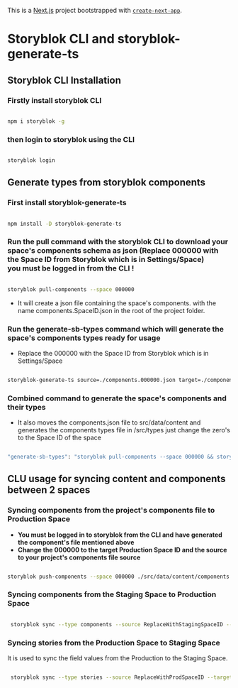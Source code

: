 This is a [Next.js](https://nextjs.org/) project bootstrapped with [`create-next-app`](https://github.com/vercel/next.js/tree/canary/packages/create-next-app).

# Storyblok CLI and storyblok-generate-ts

## Storyblok CLI Installation

### Firstly install storyblok CLI

```bash

npm i storyblok -g

```

### then login to storyblok using the CLI

```bash

storyblok login

```

## Generate types from storyblok components

### First install storyblok-generate-ts

```bash

npm install -D storyblok-generate-ts

```

### Run the pull command with the storyblok CLI to download your space's components schema as json (Replace 000000 with the Space ID from Storyblok which is in Settings/Space)</br> **you must be logged in from the CLI !**

```bash

storyblok pull-components --space 000000

```

- It will create a json file containing the space's components. with the name components.SpaceID.json in the root of the project folder.

### Run the generate-sb-types command which will generate the space's components types ready for usage

- Replace the 000000 with the Space ID from Storyblok which is in Settings/Space

```bash

storyblok-generate-ts source=./components.000000.json target=./component-types-sb

```

### Combined command to generate the space's components and their types

- It also moves the components.json file to src/data/content and generates the components types file in /src/types just change the zero's to the Space ID of the space

```bash

"generate-sb-types": "storyblok pull-components --space 000000 && storyblok-generate-ts source=./components.000000.json target=./src/types/component-types-sb && move components.000000.json src/data/content/",

```

## CLU usage for syncing content and components between 2 spaces

### Syncing components from the project's components file to Production Space

- **You must be logged in to storyblok from the CLI and have generated the component's file mentioned above**
- **Change the 000000 to the target Production Space ID and the source to your project's components file source**

```bash

storyblok push-components --space 000000 ./src/data/content/components.228570.json

```

### Syncing components from the Staging Space to Production Space

```bash

 storyblok sync --type components --source ReplaceWithStagingSpaceID --target ReplaceWithProdSpaceID


```

### Syncing stories from the Production Space to Staging Space

It is used to sync the field values from the Production to the Staging Space.

```bash

 storyblok sync --type stories --source ReplaceWithProdSpaceID --target ReplaceWithStagingSpaceID


```
